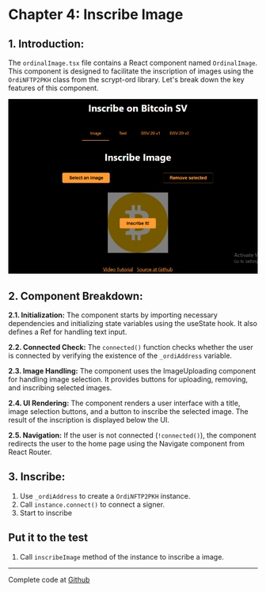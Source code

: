 # Chapter 4: Inscribe Image

## 1. Introduction:

The `ordinalImage.tsx` file contains a React component named `OrdinalImage`. 
This component is designed to facilitate the inscription of images using the `OrdiNFTP2PKH` class from the scrypt-ord library. 
Let's break down the key features of this component.


![Inscribe Image](https://github.com/sCrypt-Inc/image-hosting/blob/master/learn-scrypt-courses/course-04/2.png?raw=true)


## 2. Component Breakdown:

**2.1. Initialization:**
The component starts by importing necessary dependencies and initializing state variables using the useState hook. It also defines a Ref for handling text input.

**2.2. Connected Check:**
The `connected()` function checks whether the user is connected by verifying the existence of the `_ordiAddress` variable.

**2.3. Image Handling:**
The component uses the ImageUploading component for handling image selection. It provides buttons for uploading, removing, and inscribing selected images.

**2.4. UI Rendering:**
The component renders a user interface with a title, image selection buttons, and a button to inscribe the selected image. The result of the inscription is displayed below the UI.

**2.5. Navigation:**
If the user is not connected (`!connected()`), the component redirects the user to the home page using the Navigate component from React Router.


## 3. Inscribe:

1. Use `_ordiAddress` to create a `OrdiNFTP2PKH` instance.
2. Call `instance.connect()` to connect a signer.
3. Start to inscribe


## Put it to the test

1. Call `inscribeImage` method of the instance to inscribe a image.

-----

Complete code at [Github](https://github.com/sCrypt-Inc/inscribe/blob/learn/src/ordinalImage.tsx)
